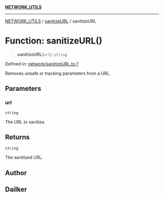 [**NETWORK_UTILS**](../../README.md)

***

[NETWORK_UTILS](../../README.md) / [sanitizeURL](../README.md) / sanitizeURL

# Function: sanitizeURL()

> **sanitizeURL**(`url`): `string`

Defined in: [network/sanitizeURL.ts:7](https://github.com/dailker/everyutil-js/blob/b3e269da55b7d96c15eb37e98c5c4f6b94f05f6f/src/network/sanitizeURL.ts#L7)

Removes unsafe or tracking parameters from a URL.

## Parameters

### url

`string`

The URL to sanitize.

## Returns

`string`

The sanitized URL.

## Author

## Dailker
